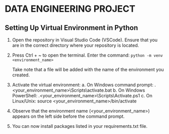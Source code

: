 # DATA ENGINEERING PROJECT

## Setting Up Virtual Environment in Python
1. Open the repository in Visual Studio Code (VSCode).
    Ensure that you are in the correct directory where your repository is located.

2. Press Ctrl + ~ to open the terminal.
    Enter the command:
        ```python -m venv <environment_name>```

    Take note that a file will be added with the name of the environment you created.

3. Activate the virtual environment: 
    a. On Windows command prompt:
        .\<your_environment_name>\Scripts\activate.bat
    b. On Windows PowerShell:
        .\<your_environment_name>\Scripts\Activate.ps1
    c. On Linux/Unix:
        source <your_environment_name>/bin/activate

4. Observe that the environment name (<your_environment_name>) appears on the left side before the command prompt.

5. You can now install packages listed in your requirements.txt file.